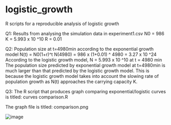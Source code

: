 # logistic_growth
R scripts for a reproducible analysis of logistic growth

Q1: Results from analysing the simulation data in experiment1.csv
N0 = 986
K = 5.993 x 10 ^10
R = 0.01

Q2: Population size at t=4980min according to the exponential growth model
N(t) = N0(1+r)^t
N(4980) = 986 x (1+0.01) ^ 4980 = 3.27 x 10 ^24
According to the logistic growth model, N = 5.993 x 10 ^10 at t = 4980 min
The population size predicted by exponential growth model at t=4980min is much larger than that predicted by the logistic growth model.
This is because the logistic growth model takes into account the slowing rate of population growth as N(t) approaches the carrying capacity K.

Q3: The R script that produces graph comparing exponential/logistic curves is titled: curves comparison.R

The graph file is titled: comparison.png

![image](https://github.com/Dolores-thedementedgiant/logistic_growth/assets/148791070/2a3cf794-5d07-41c3-bfb1-e8fe28dc0c47)
